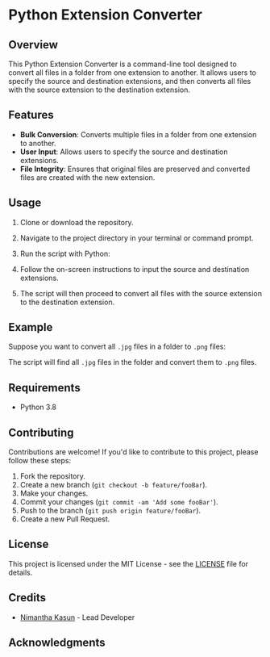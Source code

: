 # Python Extension Converter

## Overview
This Python Extension Converter is a command-line tool designed to convert all files in a folder from one extension to another. It allows users to specify the source and destination extensions, and then converts all files with the source extension to the destination extension.

## Features
- **Bulk Conversion**: Converts multiple files in a folder from one extension to another.
- **User Input**: Allows users to specify the source and destination extensions.
- **File Integrity**: Ensures that original files are preserved and converted files are created with the new extension.

## Usage
1. Clone or download the repository.
2. Navigate to the project directory in your terminal or command prompt.
3. Run the script with Python:

4. Follow the on-screen instructions to input the source and destination extensions.
5. The script will then proceed to convert all files with the source extension to the destination extension.

## Example
Suppose you want to convert all `.jpg` files in a folder to `.png` files:

The script will find all `.jpg` files in the folder and convert them to `.png` files.

## Requirements
- Python 3.8

## Contributing
Contributions are welcome! If you'd like to contribute to this project, please follow these steps:
1. Fork the repository.
2. Create a new branch (`git checkout -b feature/fooBar`).
3. Make your changes.
4. Commit your changes (`git commit -am 'Add some fooBar'`).
5. Push to the branch (`git push origin feature/fooBar`).
6. Create a new Pull Request.

## License
This project is licensed under the MIT License - see the [LICENSE](LICENSE) file for details.

## Credits
- [Nimantha Kasun](https://github.com/nimantha2000) - Lead Developer

## Acknowledgments

